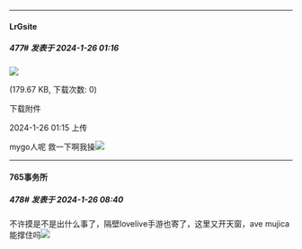 
*****

####  LrGsite  
##### 477#       发表于 2024-1-26 01:16

<img src="https://img.saraba1st.com/forum/202401/26/011550xf9yr4tsx93gfxyv.png" referrerpolicy="no-referrer">

<strong></strong> (179.67 KB, 下载次数: 0)

下载附件

2024-1-26 01:15 上传

mygo人呢 救一下啊我操<img src="https://static.saraba1st.com/image/smiley/face2017/138.png" referrerpolicy="no-referrer">


*****

####  765事务所  
##### 478#       发表于 2024-1-26 08:40

不许摸是不是出什么事了，隔壁lovelive手游也寄了，这里又开天窗，ave mujica能撑住吗<img src="https://static.saraba1st.com/image/smiley/face2017/024.png" referrerpolicy="no-referrer">

